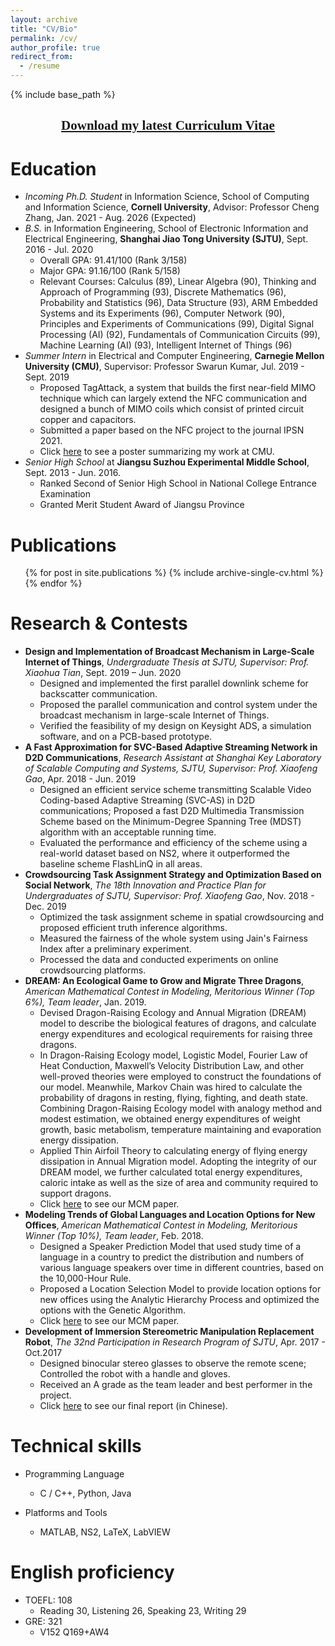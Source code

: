 ```yaml
---
layout: archive
title: "CV/Bio"
permalink: /cv/
author_profile: true
redirect_from:
  - /resume
---
```


{% include base_path %}

[<center><font face="黑体">Download my latest Curriculum Vitae</font></center>](https://keli97.github.io/files/KeLi_CV.pdf)
------

Education
======
* *Incoming Ph.D. Student* in Information Science, School of Computing and Information Science, **Cornell University**, Advisor: Professor Cheng Zhang, Jan. 2021 - Aug. 2026 (Expected)
* *B.S.* in Information Engineering, School of Electronic Information and Electrical Engineering, **Shanghai Jiao Tong University (SJTU)**,  Sept. 2016 - Jul. 2020
  * Overall GPA: 91.41/100 (Rank 3/158)
  * Major GPA: 91.16/100 (Rank 5/158)
  * Relevant Courses: Calculus (89), Linear Algebra (90), Thinking and Approach of Programming (93), Discrete Mathematics (96), Probability and Statistics (96), Data Structure (93), ARM Embedded Systems and its Experiments (96), Computer Network (90), Principles and Experiments of Communications (99), Digital Signal Processing (AI) (92), Fundamentals of Communication Circuits (99), Machine Learning (AI) (93), Intelligent Internet of Things (96)
* *Summer Intern* in Electrical and Computer Engineering, **Carnegie Mellon University (CMU)**, Supervisor: Professor Swarun Kumar, Jul. 2019 - Sept. 2019
  * Proposed TagAttack, a system that builds the first near-field MIMO technique which can largely extend the NFC communication and designed a bunch of MIMO coils which consist of printed circuit copper and capacitors.
  * Submitted a paper based on the NFC project to the journal IPSN 2021.
  * Click [here](https://keli97.github.io/files/Recoil_poster.pdf) to see a poster summarizing my work at CMU.
* *Senior High School* at **Jiangsu Suzhou Experimental Middle School**, Sept. 2013 - Jun. 2016.
  * Ranked Second of Senior High School in National College Entrance Examination
  * Granted Merit Student Award of Jiangsu Province

Publications
======
  <ul>{% for post in site.publications %}
    {% include archive-single-cv.html %}
  {% endfor %}</ul>

Research & Contests
======
* **Design and Implementation of Broadcast Mechanism in Large-Scale Internet of Things**, *Undergraduate Thesis at SJTU, Supervisor: Prof. Xiaohua Tian*, Sept. 2019 – Jun. 2020
  * Designed and implemented the first parallel downlink scheme for backscatter communication.
  * Proposed the parallel communication and control system under the broadcast mechanism in large-scale Internet of Things.
  * Verified the feasibility of my design on Keysight ADS, a simulation software, and on a PCB-based prototype.
* **A Fast Approximation for SVC-Based Adaptive Streaming Network in D2D Communications**, *Research Assistant at Shanghai Key Laboratory of Scalable Computing and Systems, SJTU, Supervisor: Prof. Xiaofeng Gao*, Apr. 2018 - Jun. 2019
  * Designed an efficient service scheme transmitting Scalable Video Coding-based Adaptive Streaming (SVC-AS) in D2D communications; Proposed a fast D2D Multimedia Transmission Scheme based on the Minimum-Degree Spanning Tree (MDST) algorithm with an acceptable running time.
  * Evaluated the performance and efficiency of the scheme using a real-world dataset based on NS2, where it outperformed the baseline scheme FlashLinQ in all areas.
* **Crowdsourcing Task Assignment Strategy and Optimization Based on Social Network**, *The 18th Innovation and Practice Plan for Undergraduates of SJTU, Supervisor: Prof. Xiaofeng Gao*, Nov. 2018 - Dec. 2019
  * Optimized the task assignment scheme in spatial crowdsourcing and proposed efficient truth inference algorithms.
  * Measured the fairness of the whole system using Jain's Fairness Index after a preliminary experiment.
  * Processed the data and conducted experiments on online crowdsourcing platforms.
* **DREAM: An Ecological Game to Grow and Migrate Three Dragons**, *American Mathematical Contest in Modeling, Meritorious Winner (Top 6%), Team leader*, Jan. 2019.
  * Devised Dragon-Raising Ecology and Annual Migration (DREAM) model to describe the biological features of dragons, and calculate energy expenditures and ecological requirements for raising three dragons.
  * In Dragon-Raising Ecology model, Logistic Model, Fourier Law of Heat Conduction, Maxwell’s Velocity Distribution Law, and other well-proved theories were employed to construct the foundations of our model. Meanwhile, Markov Chain was hired to calculate the probability of dragons in resting, flying, fighting, and death state. Combining Dragon-Raising Ecology model with analogy method and modest estimation, we obtained energy expenditures of weight growth, basic metabolism, temperature maintaining and evaporation energy dissipation.
  * Applied Thin Airfoil Theory to calculating energy of flying energy dissipation in Annual Migration model. Adopting the integrity of our DREAM model, we further calculated total energy expenditures, caloric intake as well as the size of area and community required to support dragons.
  * Click [here](http://keli97.github.io/files/DREAM-An-Ecological-Game-to-Grow-and-Migrate-Three-Dragons.pdf) to see our MCM paper.
* **Modeling Trends of Global Languages and Location Options for New Offices**, *American Mathematical Contest in Modeling, Meritorious Winner (Top 10%), Team leader*, Feb. 2018.
  * Designed a Speaker Prediction Model that used study time of a language in a country to predict the distribution and numbers of various language speakers over time in different countries, based on the 10,000-Hour Rule.
  * Proposed a Location Selection Model to provide location options for new offices using the Analytic Hierarchy Process and optimized the options with the Genetic Algorithm.
  * Click [here](http://keli97.github.io/files/Modeling-Trends-of-Global-Languages-and-Location-Options-for-New-Offices.pdf) to see our MCM paper.
* **Development of Immersion Stereometric Manipulation Replacement Robot**, *The 32nd Participation in Research Program of SJTU*, Apr. 2017 - Oct.2017
  * Designed binocular stereo glasses to observe the remote scene; Controlled the robot with a handle and gloves.
  * Received an A grade as the team leader and best performer in the project.
  * Click [here](http://keli97.github.io/files/Development-of-Immersion-Stereometric-Manipulation-Replacement-Robot.pdf) to see our final report (in Chinese).

Technical skills
======
* Programming Language
  * C / C++, Python, Java

* Platforms and Tools
  * MATLAB, NS2, LaTeX, LabVIEW
  
English proficiency
======
* TOEFL: 108
  * Reading 30, Listening 26, Speaking 23, Writing 29
* GRE: 321
  * V152 Q169+AW4 
